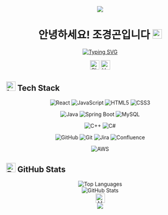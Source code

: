 <div align="center">
  <img src="https://capsule-render.vercel.app/api?type=waving&color=3b5998&height=200&section=header&text=😊%20Welcome%20to%20my%20GitHub!%20&fontSize=40&animation=fadeIn&fontColor=ffffff" />
</div>

<h1 align="center">
  안녕하세요! 조경곤입니다 <img src="https://raw.githubusercontent.com/Tarikul-Islam-Anik/Animated-Fluent-Emojis/master/Emojis/Hand%20gestures/Waving%20Hand.png" alt="Waving Hand" width="25" height="25" />
</h1>

<p align="center">
  <a href="https://github.com/ckk914"><img src="https://readme-typing-svg.herokuapp.com?font=Fira+Code&pause=1000&color=3B5998&center=true&vCenter=true&width=435&lines=Full+Stack+Developer;Always+learning+new+things" alt="Typing SVG" /></a>
</p>

<p align="center">
  <img src="https://raw.githubusercontent.com/Tarikul-Islam-Anik/Animated-Fluent-Emojis/master/Emojis/Smilies/Ghost.png" alt="Ghost" width="25" height="25" />
  <img src="https://raw.githubusercontent.com/Tarikul-Islam-Anik/Animated-Fluent-Emojis/master/Emojis/Smilies/Hugging%20Face.png" alt="Hugging Face" width="25" height="25" />
</p>

## <img src="https://raw.githubusercontent.com/Tarikul-Islam-Anik/Animated-Fluent-Emojis/master/Emojis/Objects/Laptop.png" alt="Laptop" width="25" height="25" /> Tech Stack

<p align="center">
  <img src="https://img.shields.io/badge/react-%2320232a.svg?style=for-the-badge&logo=react&logoColor=%2361DAFB" alt="React" />
  <img src="https://img.shields.io/badge/javascript-F7DF1E?style=for-the-badge&logo=javascript&logoColor=black" alt="JavaScript" />
  <img src="https://img.shields.io/badge/html5-E34F26?style=for-the-badge&logo=html5&logoColor=white" alt="HTML5" />
  <img src="https://img.shields.io/badge/css-1572B6?style=for-the-badge&logo=css3&logoColor=white" alt="CSS3" />
</p>
<p align="center">
  <img src="https://img.shields.io/badge/java-007396?style=for-the-badge&logo=java&logoColor=white" alt="Java" />
  <img src="https://img.shields.io/badge/springboot-6DB33F?style=for-the-badge&logo=springboot&logoColor=white" alt="Spring Boot" />
  <img src="https://img.shields.io/badge/mysql-4479A1.svg?style=for-the-badge&logo=mysql&logoColor=white" alt="MySQL" />
</p>
<p align="center">
  <img src="https://img.shields.io/badge/c++-00599C?style=for-the-badge&logo=c%2B%2B&logoColor=white" alt="C++" />
  <img src="https://img.shields.io/badge/C%23-239120?style=for-the-badge&logo=c-sharp&logoColor=white" alt="C#" />
</p>
<p align="center">
  <img src="https://img.shields.io/badge/github-181717?style=for-the-badge&logo=github&logoColor=white" alt="GitHub" />
  <img src="https://img.shields.io/badge/git-F05032?style=for-the-badge&logo=git&logoColor=white" alt="Git" />
  <img src="https://img.shields.io/badge/jira-%230A0FFF.svg?style=for-the-badge&logo=jira&logoColor=white" alt="Jira" />
  <img src="https://img.shields.io/badge/confluence-%23172BF4.svg?style=for-the-badge&logo=confluence&logoColor=white" alt="Confluence" />
</p>
<p align="center">
  <img src="https://img.shields.io/badge/AWS-%23FF9900.svg?style=for-the-badge&logo=amazon-aws&logoColor=white" alt="AWS" />
</p>

## <img src="https://raw.githubusercontent.com/Tarikul-Islam-Anik/Animated-Fluent-Emojis/master/Emojis/Objects/Bar%20Chart.png" alt="Bar Chart" width="25" height="25" /> GitHub Stats

<div align="center">
  <img src="https://github-readme-stats.vercel.app/api/top-langs/?username=ckk914&layout=compact&theme=tokyonight&hide_border=true" alt="Top Languages" />
</div>
<div align="center">
  <img src="https://github-readme-stats.vercel.app/api?username=ckk914&show_icons=true&theme=tokyonight&hide_border=true" alt="GitHub Stats" />
</div>

<div align="center">
  <img src="https://raw.githubusercontent.com/Tarikul-Islam-Anik/Animated-Fluent-Emojis/master/Emojis/Smilies/Money-Mouth%20Face.png" alt="Money-Mouth Face" width="25" height="25" />
</div>

<div align="center">
  <img src="https://capsule-render.vercel.app/api?type=waving&color=3b5998&height=100&section=footer" />
</div>
